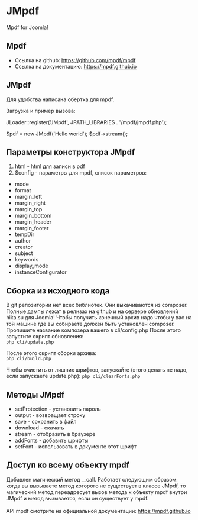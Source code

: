 # JMpdf
Mpdf for Joomla!

## Mpdf
- Ссылка на github: https://github.com/mpdf/mpdf
- Ссылка на документацию: https://mpdf.github.io

## JMpdf
Для удобства написана обертка для mpdf.

Загрузка и пример вызова:

JLoader::register('JMpdf', JPATH_LIBRARIES . '/mpdf/jmpdf.php');

$pdf = new JMpdf('Hello world');
$pdf->stream();
 
## Параметры конструктора JMpdf
1) html - html для записи в pdf
2) $config - параметры для mpdf, список параметров:
- mode                
- format           
- margin_left     
- margin_right     
- margin_top        
- margin_bottom     
- margin_header      
- margin_footer        
- tempDir
- author
- creator
- subject
- keywords
- display_mode
- instanceConfigurator


## Сборка из исходного кода
В git репозитории нет всех библиотек. Они выкачиваются из composer. Полные дампы лежат в релизах на github и на сервере обновлений hika.su для Joomla!
Чтобы получить конечный архив надо чтобы у вас на той машине где вы собираете должен быть установлен composer. Пропишите название композера вашего в cli/config.php
После этого запустите скрипт обновления: <br/>
```php cli/update.php```

После этого скрипт сборки архива: <br/>
```php cli/build.php```

Чтобы очистить от лишних шрифтов, запускайте (этого делать не надо, если запускаете update.php):
```php cli/clearFonts.php```


## Методы JMpdf
- setProtection - установить пароль
- output - возвращает строку 
- save - сохранить в файл
- download - скачать
- stream - отобразить в браузере
- addFonts - добавить шрифты
- setFont - использовать в документе этот шрифт



## Доступ ко всему объекту mpdf
Добавлен магический метод __call.
Работает следующим образом: когда вы вызываете метод которого не существует в классе JMpdf, то магический метод переадресует вызов метода к объекту mpdf внутри JMpdf и метод вызывается, если он существует у mpdf.<br/><br/>
API mpdf смотрите на официальной документации: https://mpdf.github.io